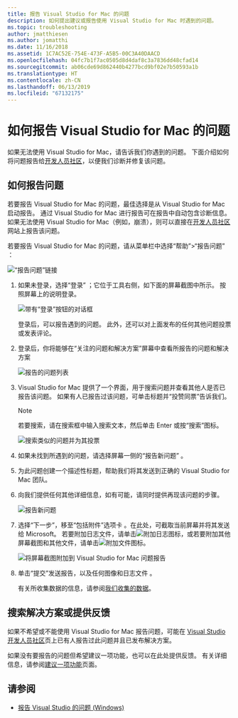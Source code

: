 ```yaml
---
title: 报告 Visual Studio for Mac 的问题
description: 如何提出建议或报告使用 Visual Studio for Mac 时遇到的问题。
ms.topic: troubleshooting
author: jmatthiesen
ms.author: jomatthi
ms.date: 11/16/2018
ms.assetid: 1C7AC52E-754E-473F-A5B5-00C3A40DAACD
ms.openlocfilehash: 04fc7b1f7ac0505d8d4daf8c3a7836dd48cfad14
ms.sourcegitcommit: ab06cde69d862440b4277bcd9bf02e7b50593a1b
ms.translationtype: HT
ms.contentlocale: zh-CN
ms.lasthandoff: 06/13/2019
ms.locfileid: "67132175"
---
```

# <a name="how-to-report-a-problem-in-visual-studio-for-mac"></a>如何报告 Visual Studio for Mac 的问题

如果无法使用 Visual Studio for Mac，请告诉我们你遇到的问题。 下面介绍如何将问题报告给[开发人员社区](https://developercommunity.visualstudio.com/spaces/41/index.html)，以便我们诊断并修复该问题。

## <a name="how-to-report-a-problem"></a>如何报告问题

若要报告 Visual Studio for Mac 的问题，最佳选择是从 Visual Studio for Mac 启动报告。 通过 Visual Studio for Mac 进行报告可在报告中自动包含诊断信息。 如果无法使用 Visual Studio for Mac（例如，崩溃），则可以直接在[开发人员社区](https://developercommunity.visualstudio.com/content/problem/post.html?space=41)网站上报告该问题。

若要报告 Visual Studio for Mac 的问题，请从菜单栏中选择“帮助”>“报告问题”  ：

![“报告问题”链接](media/report-problem-image1.png)

1. 如果未登录，选择“登录”  ；它位于工具右侧，如下面的屏幕截图中所示。 按照屏幕上的说明登录。

    ![带有“登录”按钮的对话框](media/report-problem-image2.png)

    登录后，可以报告遇到的问题。 此外，还可以对上面发布的任何其他问题投票或发表评论。

1. 登录后，你将能够在“关注的问题和解决方案”屏幕中查看所报告的问题和解决方案 

    ![报告的问题列表](media/report-problem-image3.png)

1. Visual Studio for Mac 提供了一个界面，用于搜索问题并查看其他人是否已报告该问题。 如果有人已报告过该问题，可单击标题并“投赞同票”告诉我们。
   > [!NOTE]
   > 若要搜索，请在搜索框中输入搜索文本，然后单击 Enter 或按“搜索”图标。

   ![搜索类似的问题并为其投票](media/report-problem-image4.png)

1. 如果未找到所遇到的问题，请选择屏幕一侧的“报告新问题”  。

1. 为此问题创建一个描述性标题，帮助我们将其发送到正确的 Visual Studio for Mac 团队。

1. 向我们提供任何其他详细信息，如有可能，请同时提供再现该问题的步骤。

   ![报告新问题](media/report-problem-image5.png)

1. 选择“下一步”，移至“包括附件”选项卡   。在此处，可截取当前屏幕并将其发送给 Microsoft。 若要附加日志文件，请单击![附加日志](media/report-problem-attach-logs.png)图标，或若要附加其他屏幕截图和其他文件，请单击![附加文件](media/report-problem-attach-file.png)图标。

   ![将屏幕截图附加到 Visual Studio for Mac 问题报告](media/report-problem-image6.png)

1. 单击“提交”发送报告，以及任何图像和日志文件  。

   有关所收集数据的信息，请参阅[我们收集的数据](/visualstudio/ide/developer-community-privacy#data-we-collect)。

## <a name="search-for-solutions-or-provide-feedback"></a>搜索解决方案或提供反馈

如果不希望或不能使用 Visual Studio for Mac 报告问题，可能在 [Visual Studio 开发人员社区](https://developercommunity.visualstudio.com/)页上已有人报告过此问题并且已发布解决方案。

如果没有要报告的问题但希望建议一项功能，也可以在此处提供反馈。 有关详细信息，请参阅[建议一项功能](https://developercommunity.visualstudio.com/content/idea/post.html?space=41)页面。

## <a name="see-also"></a>请参阅

- [报告 Visual Studio 的问题 (Windows)](/visualstudio/ide/how-to-report-a-problem-with-visual-studio-2017)

